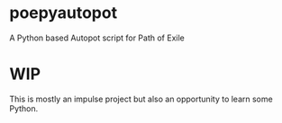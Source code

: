# poepyautopot
A Python based Autopot script for Path of Exile

# WIP

This is mostly an impulse project but also an opportunity to learn some Python.
